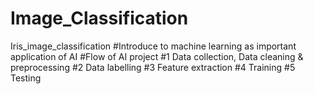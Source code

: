 # Image_Classification
Iris_image_classification
#Introduce to machine learning as important application of AI 
#Flow of AI project
#1 Data collection, Data cleaning & preprocessing
#2 Data labelling
#3 Feature extraction
#4 Training
#5 Testing
